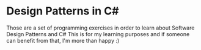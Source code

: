 # Design Patterns in C# 

Those are a set of programming exercises in order to learn about Software Design Patterns and C#
This is for my learning purposes and if someone can benefit from that, I'm more than happy :) 